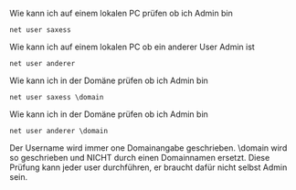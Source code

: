 Wie kann ich auf einem lokalen PC prüfen ob ich Admin bin 
````
net user saxess
````
Wie kann ich auf einem lokalen PC ob ein anderer User Admin ist
````
net user anderer
````
Wie kann ich in der Domäne prüfen ob ich Admin bin
````
net user saxess \domain
````
Wie kann ich in der Domäne prüfen ob ich Admin bin
````
net user anderer \domain
````

Der Username wird immer one Domainangabe geschrieben. \domain wird so geschrieben und NICHT durch einen Domainnamen ersetzt. 
Diese Prüfung kann jeder user durchführen, er braucht dafür nicht selbst Admin sein.



